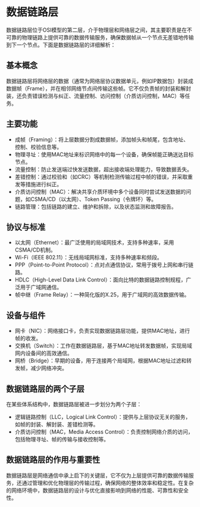 # 数据链路层

数据链路层位于OSI模型的第二层，介于物理层和网络层之间，其主要职责是在不可靠的物理链路上提供可靠的数据传输服务，确保数据帧从一个节点无差错地传输到下一个节点。下面是数据链路层的详细解析：

## 基本概念

数据链路层将网络层的数据（通常为网络层协议数据单元，例如IP数据包）封装成数据帧（Frame），并在相邻网络节点间传输这些帧。它不仅负责帧的封装和解封装，还负责错误检测与纠正、流量控制、访问控制（介质访问控制，MAC）等任务。

## 主要功能

* 成帧（Framing）：将上层数据分割成数据帧，添加帧头和帧尾，包含地址、控制、校验信息等。
* 物理寻址：使用MAC地址来标识网络中的每一个设备，确保帧能正确送达目标节点。
* 流量控制：防止发送端过快发送数据，超出接收端处理能力，导致数据丢失。
* 差错控制：通过校验和（如CRC）等机制检测传输过程中帧的错误，并采取重发等措施进行纠正。
* 介质访问控制（MAC）：解决共享介质环境中多个设备同时尝试发送数据的问题，如CSMA/CD（以太网）、Token Passing（令牌环）等。
* 链路管理：包括链路的建立、维护和拆除，以及状态监测和故障报告。

## 协议与标准

* 以太网（Ethernet）：最广泛使用的局域网技术，支持多种速率，采用CSMA/CD机制。
* Wi-Fi（IEEE 802.11）：无线局域网标准，支持多种速率和频段。
* PPP（Point-to-Point Protocol）：点对点通信协议，常用于拨号上网和串行链路。
* HDLC（High-Level Data Link Control）：面向比特的数据链路控制规程，广泛用于广域网通信。
* 帧中继（Frame Relay）：一种简化版的X.25，用于广域网的高效数据传输。

## 设备与组件

* 网卡（NIC）：网络接口卡，负责实现数据链路层功能，提供MAC地址，进行帧的收发。
* 交换机（Switch）：工作在数据链路层，基于MAC地址转发数据帧，实现局域网内设备间的高效通信。
* 网桥（Bridge）：早期的设备，用于连接两个局域网，根据MAC地址过滤和转发帧，减少网络冲突。

## 数据链路层的两个子层

在某些体系结构中，数据链路层被进一步划分为两个子层：

* 逻辑链路控制（LLC，Logical Link Control）：提供与上层协议无关的服务，如帧的封装、解封装、差错检测等。
* 介质访问控制（MAC，Media Access Control）：负责控制网络介质的访问，包括物理寻址、帧的传输与接收控制等。

## 数据链路层的作用与重要性

数据链路层是网络通信中承上启下的关键层，它不仅为上层提供可靠的数据传输服务，还通过管理和优化物理层的传输过程，确保网络的整体效率和稳定性。在复杂的网络环境中，数据链路层的设计与优化直接影响到网络的性能、可靠性和安全性。
